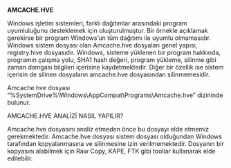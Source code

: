 **AMCACHE.HVE**

Windows işletim sistemleri, farklı dağıtımlar arasındaki program uyumluluğunu desteklemek için oluşturulmuştur. 
Bir örnekle açıklamak gerekirse bir program Windows’un tüm dağıtımı ile uyumlu olmamasıdır.
Windows sistem dosyası olan Amcache.hve dosyaları genel yapısı, registry.hive dosyasıdır.
Windows, sisteme yüklenen bir program hakkında, programın çalışma yolu, SHA1 hash değeri, program yükleme, silinme gibi zaman damgası bilgileri içerisine kaydetmektedir. 
Diğer bir özellik ise sistem içerisin de silinen dosyaların amcache.hve dosyasından silinmemesidir.

Amcache.hve dosyası “%SystemDrive%\Windows\AppCompat\Programs\Amcache.hve” dizininde bulunur.

AMCACHE.HVE ANALİZİ NASIL YAPILIR?

Amcache.hve dosyasını analiz etmeden önce bu dosyayı elde etmemiz gerekmektedir.
Amcache.hve dosyası sistem dosyası olduğundan Windows tarafından kopyalanmasına ve silinmesine izin verilmemektedir.
Dosyanın bir kopyasını alabilmek için Raw Copy, KAPE, FTK gibi toollar kullanarak elde edilebilir.

